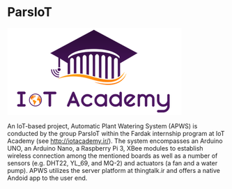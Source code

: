 # ParsIoT
![Alt text](https://github.com/mhyousefi/ParsIoT/blob/develop/photos/IoTAcademyLogo.png)

An IoT-based project, Automatic Plant Watering System (APWS) is conducted by the group ParsIoT within the Fardak internship program at IoT Academy (see http://iotacademy.ir/).
The system encompasses an Arduino UNO, an Arduino Nano, a Raspberry Pi 3, XBee modules to establish wireless connection among the mentioned boards as well as a number of sensors (e.g. DHT22, YL_69, and MQ-2) and actuators (a fan and a water pump).
APWS utilizes the server platform at thingtalk.ir and offers a native Andoid app to the user end.
